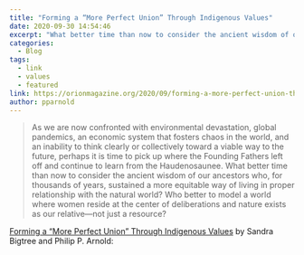 ```yaml
---
title: "Forming a “More Perfect Union” Through Indigenous Values"
date: 2020-09-30 14:54:46
excerpt: "What better time than now to consider the ancient wisdom of our ancestors who, for thousands of years, sustained a more equitable way of living in proper relationship with the natural world?"
categories:
  - Blog
tags:
  - link
  - values
  - featured
link: https://orionmagazine.org/2020/09/forming-a-more-perfect-union-through-indigenous-values/
author: pparnold
---
```

> As we are now confronted with environmental devastation, global pandemics, an economic system that fosters chaos in the world, and an inability to think clearly or collectively toward a viable way to the future, perhaps it is time to pick up where the Founding Fathers left off and continue to learn from the Haudenosaunee. What better time than now to consider the ancient wisdom of our ancestors who, for thousands of years, sustained a more equitable way of living in proper relationship with the natural world? Who better to model a world where women reside at the center of deliberations and nature exists as our relative—not just a resource?

[Forming a “More Perfect Union” Through Indigenous Values](https://orionmagazine.org/2020/09/forming-a-more-perfect-union-through-indigenous-values/) by Sandra Bigtree and Philip P. Arnold:
